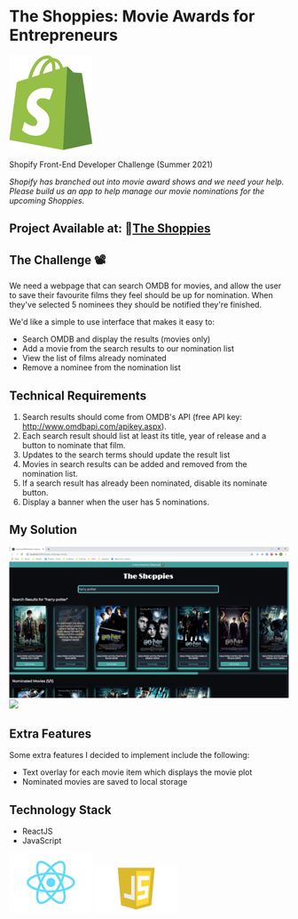 # The Shoppies: Movie Awards for Entrepreneurs

<img src="./src/images/shopify-logo.png" width="150">

Shopify Front-End Developer Challenge (Summer 2021)

_Shopify has branched out into movie award shows and we need your help. Please build us an app to help manage our movie nominations for the upcoming Shoppies._

## Project Available at: 🔗[The Shoppies](https://dlabbate.github.io/shopify-challenge-movies/)

## The Challenge 📽️

We need a webpage that can search OMDB for movies, and allow the user to save their favourite films they feel should be up for nomination. When they've selected 5 nominees they should be notified they're finished.

We'd like a simple to use interface that makes it easy to:

- Search OMDB and display the results (movies only)
- Add a movie from the search results to our nomination list
- View the list of films already nominated
- Remove a nominee from the nomination list

## Technical Requirements

1. Search results should come from OMDB's API (free API key: http://www.omdbapi.com/apikey.aspx).
2. Each search result should list at least its title, year of release and a button to nominate that film.
3. Updates to the search terms should update the result list
4. Movies in search results can be added and removed from the nomination list.
5. If a search result has already been nominated, disable its nominate button.
6. Display a banner when the user has 5 nominations.

## My Solution

<img src="./src/images/my-solution.png">
<img src="./src/images/harry-potter.gif">

## Extra Features

Some extra features I decided to implement include the following:

- Text overlay for each movie item which displays the movie plot
- Nominated movies are saved to local storage

## Technology Stack

- ReactJS
- JavaScript

<img src="./src/images/react-logo.png" width="150" alt="ReactJS"> <img src="./src/images/javascript-logo.png" width="150" alt="JavaScript">
